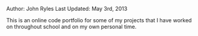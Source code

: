 Author: John Ryles
Last Updated: May 3rd, 2013

This is an online code portfolio for some of my projects that
I have worked on throughout school and on my own personal 
time.
